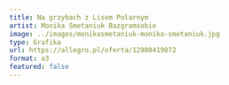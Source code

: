 ```yaml
---
title: Na grzybach z Lisem Polarnym
artist: Monika Smetaniuk Bazgramsobie
image: ../images/monikasmetaniuk-monika-smetaniuk.jpg
type: Grafika
url: https://allegro.pl/oferta/12900419072
format: a3
featured: false
---
```

